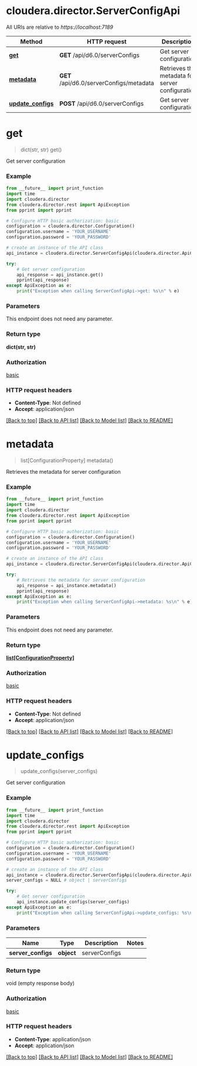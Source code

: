 # cloudera.director.ServerConfigApi

All URIs are relative to *https://localhost:7189*

Method | HTTP request | Description
------------- | ------------- | -------------
[**get**](ServerConfigApi.md#get) | **GET** /api/d6.0/serverConfigs | Get server configuration
[**metadata**](ServerConfigApi.md#metadata) | **GET** /api/d6.0/serverConfigs/metadata | Retrieves the metadata for server configuration
[**update_configs**](ServerConfigApi.md#update_configs) | **POST** /api/d6.0/serverConfigs | Get server configuration


# **get**
> dict(str, str) get()

Get server configuration

### Example
```python
from __future__ import print_function
import time
import cloudera.director
from cloudera.director.rest import ApiException
from pprint import pprint

# Configure HTTP basic authorization: basic
configuration = cloudera.director.Configuration()
configuration.username = 'YOUR_USERNAME'
configuration.password = 'YOUR_PASSWORD'

# create an instance of the API class
api_instance = cloudera.director.ServerConfigApi(cloudera.director.ApiClient(configuration))

try:
    # Get server configuration
    api_response = api_instance.get()
    pprint(api_response)
except ApiException as e:
    print("Exception when calling ServerConfigApi->get: %s\n" % e)
```

### Parameters
This endpoint does not need any parameter.

### Return type

**dict(str, str)**

### Authorization

[basic](../README.md#basic)

### HTTP request headers

 - **Content-Type**: Not defined
 - **Accept**: application/json

[[Back to top]](#) [[Back to API list]](../README.md#documentation-for-api-endpoints) [[Back to Model list]](../README.md#documentation-for-models) [[Back to README]](../README.md)

# **metadata**
> list[ConfigurationProperty] metadata()

Retrieves the metadata for server configuration

### Example
```python
from __future__ import print_function
import time
import cloudera.director
from cloudera.director.rest import ApiException
from pprint import pprint

# Configure HTTP basic authorization: basic
configuration = cloudera.director.Configuration()
configuration.username = 'YOUR_USERNAME'
configuration.password = 'YOUR_PASSWORD'

# create an instance of the API class
api_instance = cloudera.director.ServerConfigApi(cloudera.director.ApiClient(configuration))

try:
    # Retrieves the metadata for server configuration
    api_response = api_instance.metadata()
    pprint(api_response)
except ApiException as e:
    print("Exception when calling ServerConfigApi->metadata: %s\n" % e)
```

### Parameters
This endpoint does not need any parameter.

### Return type

[**list[ConfigurationProperty]**](ConfigurationProperty.md)

### Authorization

[basic](../README.md#basic)

### HTTP request headers

 - **Content-Type**: Not defined
 - **Accept**: application/json

[[Back to top]](#) [[Back to API list]](../README.md#documentation-for-api-endpoints) [[Back to Model list]](../README.md#documentation-for-models) [[Back to README]](../README.md)

# **update_configs**
> update_configs(server_configs)

Get server configuration

### Example
```python
from __future__ import print_function
import time
import cloudera.director
from cloudera.director.rest import ApiException
from pprint import pprint

# Configure HTTP basic authorization: basic
configuration = cloudera.director.Configuration()
configuration.username = 'YOUR_USERNAME'
configuration.password = 'YOUR_PASSWORD'

# create an instance of the API class
api_instance = cloudera.director.ServerConfigApi(cloudera.director.ApiClient(configuration))
server_configs = NULL # object | serverConfigs

try:
    # Get server configuration
    api_instance.update_configs(server_configs)
except ApiException as e:
    print("Exception when calling ServerConfigApi->update_configs: %s\n" % e)
```

### Parameters

Name | Type | Description  | Notes
------------- | ------------- | ------------- | -------------
 **server_configs** | **object**| serverConfigs | 

### Return type

void (empty response body)

### Authorization

[basic](../README.md#basic)

### HTTP request headers

 - **Content-Type**: application/json
 - **Accept**: application/json

[[Back to top]](#) [[Back to API list]](../README.md#documentation-for-api-endpoints) [[Back to Model list]](../README.md#documentation-for-models) [[Back to README]](../README.md)


